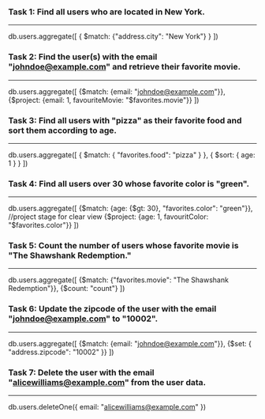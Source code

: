 ### Task 1: Find all users who are located in New York.

---

db.users.aggregate([
{ $match: {"address.city": "New York"} }
])

### Task 2: Find the user(s) with the email "johndoe@example.com" and retrieve their favorite movie.

---

db.users.aggregate([
{$match: {email: "johndoe@example.com"}},
{$project: {email: 1, favouriteMovie: "$favorites.movie"}}
])

### Task 3: Find all users with "pizza" as their favorite food and sort them according to age.

---

db.users.aggregate([
{ $match: { "favorites.food": "pizza" } },
{ $sort: { age: 1 } }
])

### Task 4: Find all users over 30 whose favorite color is "green".

---

db.users.aggregate([
{$match: {age: {$gt: 30}, "favorites.color": "green"}},
//project stage for clear view
{$project: {age: 1, favouritColor: "$favorites.color"}}
])

### Task 5: Count the number of users whose favorite movie is "The Shawshank Redemption."

---

db.users.aggregate([
{$match: {"favorites.movie": "The Shawshank Redemption"}},
{$count: "count"}
])

### Task 6: Update the zipcode of the user with the email "johndoe@example.com" to "10002".

---

db.users.aggregate([
{$match: {email: "johndoe@example.com"}},
{$set: { "address.zipcode": "10002" }}
])

### Task 7: Delete the user with the email "alicewilliams@example.com" from the user data.

---

db.users.deleteOne({
email: "alicewilliams@example.com"
})
